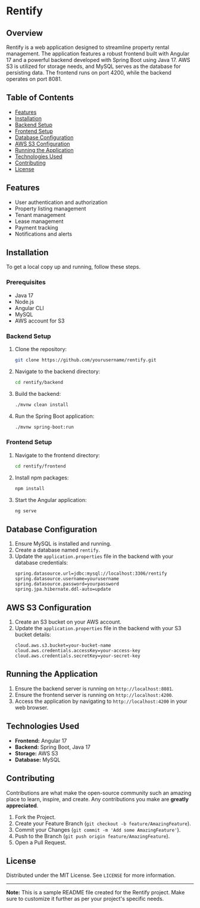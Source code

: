 # Rentify

## Overview

Rentify is a web application designed to streamline property rental management. The application features a robust frontend built with Angular 17 and a powerful backend developed with Spring Boot using Java 17. AWS S3 is utilized for storage needs, and MySQL serves as the database for persisting data. The frontend runs on port 4200, while the backend operates on port 8081.

## Table of Contents

- [Features](#features)
- [Installation](#installation)
- [Backend Setup](#backend-setup)
- [Frontend Setup](#frontend-setup)
- [Database Configuration](#database-configuration)
- [AWS S3 Configuration](#aws-s3-configuration)
- [Running the Application](#running-the-application)
- [Technologies Used](#technologies-used)
- [Contributing](#contributing)
- [License](#license)

## Features

- User authentication and authorization
- Property listing management
- Tenant management
- Lease management
- Payment tracking
- Notifications and alerts

## Installation

To get a local copy up and running, follow these steps.

### Prerequisites

- Java 17
- Node.js
- Angular CLI
- MySQL
- AWS account for S3

### Backend Setup

1. Clone the repository:
    ```sh
    git clone https://github.com/yourusername/rentify.git
    ```

2. Navigate to the backend directory:
    ```sh
    cd rentify/backend
    ```

3. Build the backend:
    ```sh
    ./mvnw clean install
    ```

4. Run the Spring Boot application:
    ```sh
    ./mvnw spring-boot:run
    ```

### Frontend Setup

1. Navigate to the frontend directory:
    ```sh
    cd rentify/frontend
    ```

2. Install npm packages:
    ```sh
    npm install
    ```

3. Start the Angular application:
    ```sh
    ng serve
    ```

## Database Configuration

1. Ensure MySQL is installed and running.
2. Create a database named `rentify`.
3. Update the `application.properties` file in the backend with your database credentials:
    ```properties
    spring.datasource.url=jdbc:mysql://localhost:3306/rentify
    spring.datasource.username=yourusername
    spring.datasource.password=yourpassword
    spring.jpa.hibernate.ddl-auto=update
    ```

## AWS S3 Configuration

1. Create an S3 bucket on your AWS account.
2. Update the `application.properties` file in the backend with your S3 bucket details:
    ```properties
    cloud.aws.s3.bucket=your-bucket-name
    cloud.aws.credentials.accessKey=your-access-key
    cloud.aws.credentials.secretKey=your-secret-key
    ```

## Running the Application

1. Ensure the backend server is running on `http://localhost:8081`.
2. Ensure the frontend server is running on `http://localhost:4200`.
3. Access the application by navigating to `http://localhost:4200` in your web browser.

## Technologies Used

- **Frontend:** Angular 17
- **Backend:** Spring Boot, Java 17
- **Storage:** AWS S3
- **Database:** MySQL

## Contributing

Contributions are what make the open-source community such an amazing place to learn, inspire, and create. Any contributions you make are **greatly appreciated**.

1. Fork the Project.
2. Create your Feature Branch (`git checkout -b feature/AmazingFeature`).
3. Commit your Changes (`git commit -m 'Add some AmazingFeature'`).
4. Push to the Branch (`git push origin feature/AmazingFeature`).
5. Open a Pull Request.

## License

Distributed under the MIT License. See `LICENSE` for more information.

---

**Note:** This is a sample README file created for the Rentify project. Make sure to customize it further as per your project's specific needs.
